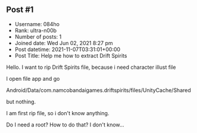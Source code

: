 ## Post #1
- Username: 084ho
- Rank: ultra-n00b
- Number of posts: 1
- Joined date: Wed Jun 02, 2021 8:27 pm
- Post datetime: 2021-11-07T03:31:01+00:00
- Post Title: Help me how to extract Drift Spirits

Hello. I want to rip Drift Spirits file, because i need character illust file

I open file app and go

Android/Data/com.namcobandaigames.driftspirits/files/UnityCache/Shared

but nothing.

I am first rip file, so i don't know anything.

Do I need a root? How to do that? I don't know...
